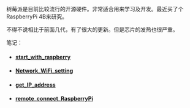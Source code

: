 树莓派是目前比较流行的开源硬件。非常适合用来学习及开发。最近买了个RaspberryPi 4B来研究。

不得不说相比于前面几代，有了很大的更新。但是芯片的发热也很严重。

笔记：

* #### [start_with_raspberry](./doc/start_with_raspberry.md)

* #### [Network_WiFi_setting](https://www.cnblogs.com/helloworldtoyou/p/5814176.html)

* #### [get_IP_address](./doc/get_IP_address.md)

* #### [remote_connect_RaspberryPi](https://www.cnblogs.com/helloworldtoyou/p/5814146.html)

